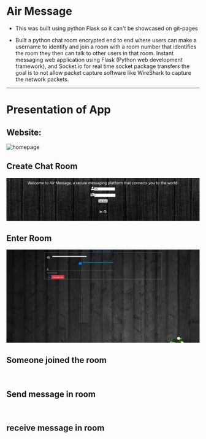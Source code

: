 # Air Message

- This was built using python Flask so it can't be showcased on git-pages

- Built a python chat room encrypted end to end where users can make a username to identify and join a room with a room number that identifies the room they then can talk to other users in that room. Instant messaging web application using Flask (Python web development framework), and Socket.io for real time socket package transfers the goal is to not allow packet capture software like WireShark to capture the network packets.
---
# Presentation of App

## Website:
![homepage](Presentation/Home.png)

## Create Chat Room
![Room](Presentation/Create%20Room.png)
## Enter Room
![Enter room](Presentation/Enter%20Room.png)

## Someone joined the room
![]()
## Send message in room
![]()

## receive message in room
![]()